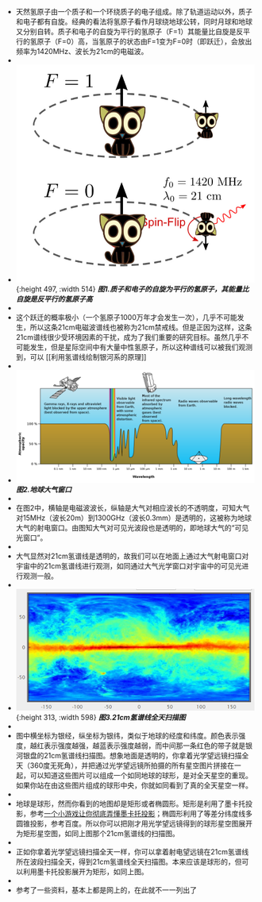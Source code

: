 - 天然氢原子由一个质子和一个环绕质子的电子组成。除了轨道运动以外，质子和电子都有自旋。经典的看法将氢原子看作月球绕地球公转，同时月球和地球又分别自转。质子和电子的自旋为平行的氢原子（F=1）其能量比自旋是反平行的氢原子（F=0）高，当氢原子的状态由F=1变为F=0时（即跃迁），会放出频率为1420MHz、波长为21cm的电磁波。
-
- ![image.png](../assets/21cm氢谱线介绍/中性氢跃迁.png){:height 497, :width 514}
  _**图1.质子和电子的自旋为平行的氢原子，其能量比自旋是反平行的氢原子高**_
-
- 这个跃迁的概率极小（一个氢原子1000万年才会发生一次），几乎不可能发生，所以这条21cm电磁波谱线也被称为21cm禁戒线。但是正因为这样，这条21cm谱线很少受环境因素的干扰，成为了我们重要的研究目标。虽然几乎不可能发生，但是星际空间中有大量中性氢原子，所以这种谱线可以被我们观测到，可以 [[利用氢谱线绘制银河系的原理]]
-
- ![image.png](../assets/21cm氢谱线介绍/大气窗.png)
  _**图2.地球大气窗口**_
-
- 在图2中，横轴是电磁波波长，纵轴是大气对相应波长的不透明度，可知大气对15MHz（波长20m）到1300GHz（波长0.3mm）是透明的，这被称为地球大气的射电窗口。由图知大气对可见光波段也是透明的，即地球大气的“可见光窗口”。
-
- 大气显然对21cm氢谱线是透明的，故我们可以在地面上通过大气射电窗口对宇宙中的21cm氢谱线进行观测，如同通过大气光学窗口对宇宙中的可见光进行观测一般。
-
- ![image.png](../assets/21cm氢谱线介绍/中性氢全天扫描.png){:height 313, :width 598}
  _**图3.21cm氢谱线全天扫描图**_
-
- 图中横坐标为银经，纵坐标为银纬，类似于地球的经度和纬度。颜色表示强度，越红表示强度越强，越蓝表示强度越弱，而中间那一条红色的带子就是银河银盘的21cm氢谱线扫描图。想象地面是透明的，你拿着光学望远镜扫描全天（360度无死角），并把通过光学望远镜所拍摄的所有星空图片拼接在一起，可以知道这些图片可以组成一个如同地球的球形，是对全天星空的重现。如果你站在由这些图片组成的球形中央，你就如同看到了真的全天星空一样。
-
- 地球是球形，然而你看到的地图却是矩形或者椭圆形。矩形是利用了墨卡托投影，参考[一个小游戏让你彻底弄懂墨卡托投影](https://zhuanlan.zhihu.com/p/33295151)；椭圆形利用了等差分纬度线多圆锥投影，参考百度。所以你可以把刚才用光学望远镜得到的球形星空图展开为矩形星空图，如同上图那个21cm氢谱线的扫描图。
-
- 正如你拿着光学望远镜扫描全天一样，你可以拿着射电望远镜在21cm氢谱线所在波段扫描全天，得到21cm氢谱线全天扫描图。本来应该是球形的，但可以利用墨卡托投影展开为矩形，如同上图。
-
- 参考了一些资料，基本上都是网上的，在此就不一一列出了